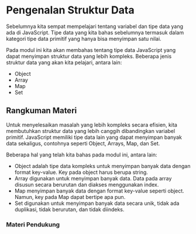 # Pengenalan Struktur Data

Sebelumnya kita sempat mempelajari tentang variabel dan tipe data yang ada di JavaScript. Tipe data yang kita bahas sebelumnya termasuk dalam kategori tipe data primitif yang hanya bisa menyimpan satu nilai.

Pada modul ini kita akan membahas tentang tipe data JavaScript yang dapat menyimpan struktur data yang lebih kompleks. Beberapa jenis struktur data yang akan kita pelajari, antara lain:

- Object
- Array
- Map
- Set

## Rangkuman Materi

Untuk menyelesaikan masalah yang lebih kompleks secara efisien, kita membutuhkan struktur data yang lebih canggih dibandingkan variabel primitif. JavaScript memiliki tipe data lain yang dapat menyimpan banyak data sekaligus, contohnya seperti Object, Arrays, Map, dan Set.

Beberapa hal yang telah kita bahas pada modul ini, antara lain:

- Object adalah tipe data kompleks untuk menyimpan banyak data dengan format key-value. Key pada object harus berupa string.
- Array digunakan untuk menyimpan banyak data. Data pada array disusun secara berurutan dan diakses menggunakan index.
- Map menyimpan banyak data dengan format key-value seperti object. Namun, key pada Map dapat bertipe apa pun.
- Set digunakan untuk menyimpan banyak data secara unik, tidak ada duplikasi, tidak berurutan, dan tidak diindeks.

### Materi Pendukung

